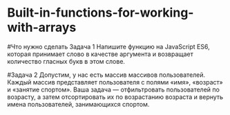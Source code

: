 # Built-in-functions-for-working-with-arrays
#Что нужно сделать
Задача 1
Напишите функцию на JavaScript ES6, которая принимает слово в качестве аргумента и возвращает количество гласных букв в этом слове.

#Задача 2
Допустим, у нас есть массив массивов пользователей. Каждый массив представляет пользователя с полями «имя», «возраст» и «занятие спортом». Ваша задача — отфильтровать пользователей по возрасту, а затем отсортировать их по возрастанию возраста и вернуть имена пользователей, занимающихся спортом. 
